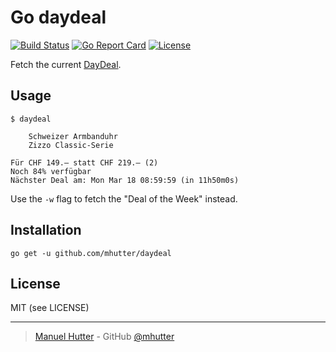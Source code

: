 # Go daydeal

[![Build Status](https://travis-ci.com/mhutter/daydeal.svg?branch=master)](https://travis-ci.com/mhutter/daydeal)
[![Go Report Card](https://goreportcard.com/badge/github.com/mhutter/daydeal)](https://goreportcard.com/report/github.com/mhutter/daydeal)
[![License](https://img.shields.io/badge/License-MIT-blue.svg)](https://opensource.org/licenses/MIT)

Fetch the current [DayDeal](https://www.daydeal.ch/).

## Usage

    $ daydeal

        Schweizer Armbanduhr
        Zizzo Classic-Serie

    Für CHF 149.– statt CHF 219.– (2)
    Noch 84% verfügbar
    Nächster Deal am: Mon Mar 18 08:59:59 (in 11h50m0s)

Use the `-w` flag to fetch the "Deal of the Week" instead.


## Installation

    go get -u github.com/mhutter/daydeal


## License

MIT (see LICENSE)

---

> [Manuel Hutter](https://hutter.io) - GitHub [@mhutter](https://github.com)
